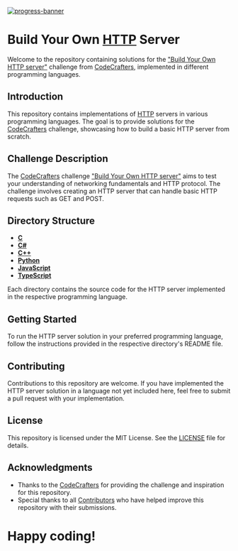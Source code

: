 [![progress-banner](https://backend.codecrafters.io/progress/http-server/2856b560-38f7-4338-afad-b0dac7ad7fe9)](https://app.codecrafters.io/users/RomaLetodiani)

# Build Your Own [HTTP](https://en.wikipedia.org/wiki/Hypertext_Transfer_Protocol) Server

Welcome to the repository containing solutions for the ["Build Your Own HTTP server"](https://app.codecrafters.io/courses/http-server/overview) challenge from [CodeCrafters](https://codecrafters.io/), implemented in different programming languages.

## Introduction

This repository contains implementations of [HTTP](https://en.wikipedia.org/wiki/Hypertext_Transfer_Protocol) servers in various programming languages. The goal is to provide solutions for the [CodeCrafters](https://codecrafters.io/) challenge, showcasing how to build a basic HTTP server from scratch.

## Challenge Description

The [CodeCrafters](https://codecrafters.io/) challenge ["Build Your Own HTTP server"](https://app.codecrafters.io/courses/http-server/overview) aims to test your understanding of networking fundamentals and HTTP protocol. The challenge involves creating an HTTP server that can handle basic HTTP requests such as GET and POST.

## Directory Structure

- [**C**](/C)
- [**C#**](/C#)
- [**C++**](/C++)
- [**Python**](/Python)
- [**JavaScript**](/JavaScript)
- [**TypeScript**](/TypeScript)

Each directory contains the source code for the HTTP server implemented in the respective programming language.

## Getting Started

To run the HTTP server solution in your preferred programming language, follow the instructions provided in the respective directory's README file.

## Contributing

Contributions to this repository are welcome. If you have implemented the HTTP server solution in a language not yet included here, feel free to submit a pull request with your implementation.

## License

This repository is licensed under the MIT License. See the [LICENSE](LICENSE) file for details.

## Acknowledgments

- Thanks to the [CodeCrafters](https://codecrafters.io/) for providing the challenge and inspiration for this repository.
- Special thanks to all [Contributors](https://github.com/RomaLetodiani/Build-your-own-HTTP-server/graphs/contributors) who have helped improve this repository with their submissions.

# Happy coding!
